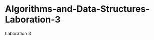 Algorithms-and-Data-Structures-Laboration-3
===========================================

Laboration 3
